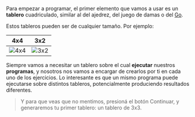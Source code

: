Para empezar a programar, el primer elemento que vamos a usar es un **tablero** cuadriculado, similar al del ajedrez, del juego de damas o del [Go](http://es.wikipedia.org/wiki/Go).

Estos tableros pueden ser de cualquier tamaño. Por ejemplo:

|                                                                  4x4                                                                  |                                                                  3x2                                                                  |
|:-------------------------------------------------------------------------------------------------------------------------------------:|:-------------------------------------------------------------------------------------------------------------------------------------:|
| ![4x4](https://raw.githubusercontent.com/sagrado-corazon-alcal/mumuki-fundamentos-gobstones-guia-1-primeros-programas/master/4x4.png) | ![3x2](https://raw.githubusercontent.com/sagrado-corazon-alcal/mumuki-fundamentos-gobstones-guia-1-primeros-programas/master/3x2.png) |

Siempre vamos a necesitar un tablero sobre el cual **ejecutar** nuestros **programas**, y nosotros nos vamos a encargar de crearlos por ti en cada uno de los ejercicios. Lo interesante es que un mismo programa puede ejecutarse sobre distintos tableros, potencialmente produciendo resultados diferentes.

> Y para que veas que no mentimos, presioná el botón Continuar, y generaremos tu primer tablero: un tablero de 3x3.

